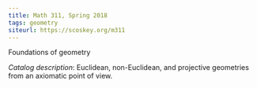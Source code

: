 ```yaml
---
title: Math 311, Spring 2018
tags: geometry
siteurl: https://scoskey.org/m311
---
```


Foundations of geometry<!--more-->

*Catalog description*: Euclidean, non-Euclidean, and projective geometries from an axiomatic point of view.
